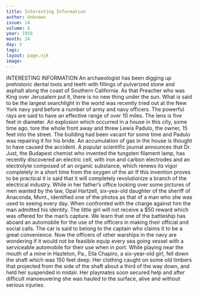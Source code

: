 ```yaml
---
title: Interesting Information
author: Unknown
issue: 14
volume: 6
year: 1916
month: 24
day: V
tags:
layout: page.njk
image:
---
```

INTERESTING INFORMATION      An archaeologist has been digging up prehistoric dental tools and teeth with fillings of pulverized stone and asphalt along the coast of Southern California. As that Preacher who was King over Jerusalem put it, there is no new thing under the sun.       What is said to be the largest searchlight in the world was recently tried out at the New York navy yard before a number of army and navy officers. The powerful rays are said to have an effective range of over 10 miles. The lens is five feet in diameter.      An explosion which occurred in a house in this city, some time ago, tore the whole front away and threw Lewis Padulo, the owner, 15 feet into the street. The building had been vacant for some time and Padulo was repairing it for his bride. An accumulation of gas in the house is thought to have caused the accident.       A popular scientific journal announces that Dr. Just, the Budapest chemist who invented the tungsten filament lamp, has recently discovered an electric cell, with iron and carbon electrodes and an electrolyte composed of an organic substance, which renews its vigor completely in a short time from the oxygen of the air If this invention proves to be practical it is said that it will completely revolutionize a branch of the electrical industry.      While in her father’s office looking over some pictures of men wanted by the law, Opal Hartzell, six-yea-old daughter of the sheriff of Anaconda, Mont., identified one of the photos as that of a man who she was used to seeing every day. When confronted with the charge against him the man admitted his identity. The little girl will not receive a $50 reward which was offered for the man’s capture.      We learn that one of the battleship has aboard an automobile for the use of the officers in making their official and social calls. The car is said to belong to the captain who claims it to be a great convenience. Now the officers of other warships in the navy are wondering if it would not be feasible equip every sea going vessel with a serviceable automobile for their use when in port.      While playing near the mouth of a mine in Hazleton, Pa., Ella Chapiro, a six-year-old girl, fell down the shaft which was 150 feet deep. Her clothing caught on some old timbers that projected from the side of the shaft about a third of the way down, and held her suspended in midair. Her playmates soon secured help and after difficult manoeuvering she was hauled to the surface, alive and without serious injuries.    
